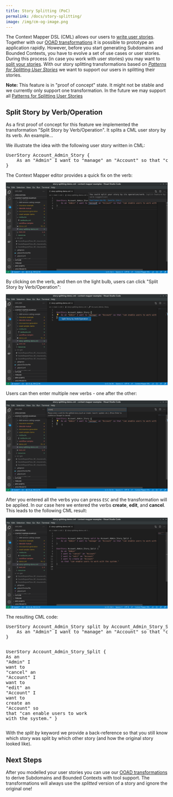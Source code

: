 ```yaml
---
title: Story Splitting (PoC)
permalink: /docs/story-splitting/
image: /img/cm-og-image.png
---
```


The Context Mapper DSL (CML) allows our users to [write user stories](/docs/user-requirements/#user-story). Together with our [OOAD transformations](/docs/rapid-ooad/) it is possible to prototype an application rapidly. However, before you start generating Subdomains and Bounded Contexts, you have to evolve a set of use cases or user stories. During this process (in case you work with user stories) you may want to [split your stories](https://www.humanizingwork.com/the-humanizing-work-guide-to-splitting-user-stories/). With our story splitting transformations based on [_Patterns for Splitting User Stories_](https://agileforall.com/patterns-for-splitting-user-stories/) we want to support our users in splitting their stories.

<div class="alert alert-custom">
<strong>Note:</strong> This feature is in "proof of concept" state. It might not be stable and we currently only support one transformation. In the future we may support all <a href="https://agileforall.com/patterns-for-splitting-user-stories/" target="_blank">Patterns for Splitting User Stories</a>
</div>

## Split Story by Verb/Operation
As a first proof of concept for this feature we implemented the transformation "Split Story by Verb/Operation". It splits a CML user story by its verb. An example...

We illustrate the idea with the following user story written in CML:

<div class="highlight"><pre><span></span><span class="k">UserStory</span> Account_Admin_Story {
    <span class="k">As</span> <span class="k">an</span> <span class="s">&quot;Admin&quot;</span> <span class="k">I</span> <span class="k">want</span> <span class="k">to</span> <span class="s">&quot;manage&quot;</span> <span class="k">an</span> <span class="s">&quot;Account&quot;</span> <span class="k">so</span> <span class="k">that</span> <span class="s">&quot;can enable users to work with the system.&quot;</span>
}
</pre></div>

The Context Mapper editor provides a quick fix on the verb:

<a href="/img/story-splitting-example-1.png">![Story Splitting in VS Code - Example (1)](/img/story-splitting-example-1.png)</a>

By clicking on the verb, and then on the light bulb, users can click "Split Story by Verb/Operation":

<a href="/img/story-splitting-example-2.png">![Story Splitting in VS Code - Example (2)](/img/story-splitting-example-2.png)</a>

Users can then enter multiple new verbs - one after the other:

<a href="/img/story-splitting-example-3.png">![Story Splitting in VS Code - Example (3)](/img/story-splitting-example-3.png)</a>

After you entered all the verbs you can press `ESC` and the transformation will be applied. In our case here we entered the verbs **create**, **edit**, and **cancel**. This leads to the following CML result:

<a href="/img/story-splitting-example-4.png">![Story Splitting in VS Code - Example (4)](/img/story-splitting-example-4.png)</a>

The resulting CML code:

<div class="highlight"><pre><span></span><span class="k">UserStory</span> Account_Admin_Story <span class="k">split</span> <span class="k">by</span> Account_Admin_Story_Split {
	<span class="k">As</span> <span class="k">an</span> <span class="s">&quot;Admin&quot;</span> <span class="k">I</span> <span class="k">want</span> <span class="k">to</span> <span class="s">&quot;manage&quot;</span> <span class="k">an</span> <span class="s">&quot;Account&quot;</span> <span class="k">so</span> <span class="k">that</span> <span class="s">&quot;can enable users to work with the system.&quot;</span>
}

<span class="k">UserStory</span> Account_Admin_Story_Split {
	<span class="k">As</span> <span class="k">an</span> <span class="s">&quot;Admin&quot;</span>
	<span class="k">I</span> <span class="k">want</span> <span class="k">to</span> <span class="s">&quot;cancel&quot;</span> <span class="k">an</span> <span class="s">&quot;Account&quot;</span>
	<span class="k">I</span> <span class="k">want</span> <span class="k">to</span> <span class="s">&quot;edit&quot;</span> <span class="k">an</span> <span class="s">&quot;Account&quot;</span>
	<span class="k">I</span> <span class="k">want</span> <span class="k">to</span> <span class="k">create</span> <span class="k">an</span> <span class="s">&quot;Account&quot;</span>
	<span class="k">so</span> <span class="k">that</span> <span class="s">&quot;can enable users to work with the system.&quot;</span>
}
</pre></div>

With the _split by_ keyword we provide a back-reference so that you still know which story was split by which other story (and how the original story looked like).

## Next Steps
After you modelled your user stories you can use our [OOAD transformations](/docs/rapid-ooad/) to derive Subdomains and Bounded Contexts with tool support. The transformations will always use the _splitted_ version of a story and ignore the original one!
